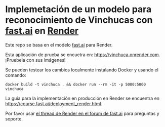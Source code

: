 # Implemetación de un modelo para reconocimiento de Vinchucas con [fast.ai](https://www.fast.ai) en [Render](https://render.com)

Este repo se basa en el modelo [fast.ai](https://github.com/fastai/fastai) para Render.

Esta aplicación de prueba se encuetra en: https://vinchuca.onrender.com. ¡Pruebela con sus imágenes!

Se pueden testear los cambios localmente instalando Docker y usando el comando:

```
docker build -t vinchuca . && docker run --rm -it -p 5000:5000 vinchuca
```

La guía para la implementación en producción en Render se encuentra en https://course.fast.ai/deployment_render.html.

Por favor usar [el thread de Render en el forum de fast.ai](https://forums.fast.ai/t/deployment-platform-render/33953) para preguntas y soporte.

